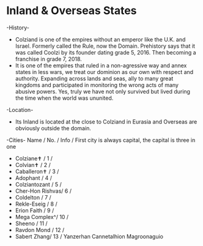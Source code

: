 # Inland & Overseas States #

-History-
* Colziand is one of the empires without an emperor like the U.K. and Israel. Formerly called the Rule, now the Domain. Prehistory says that it was called Coolzi by its founder dating grade 5, 2016. Then becoming a franchise in grade 7, 2018.
* It is one of the empires that ruled in a non-agressive way and annex states in less wars, we treat our dominion as our own with respect and authority. Expanding across lands and seas, ally to many great kingdoms and participated in monitoring the wrong acts of many abusive powers. Yes, truly we have not only survived but lived during the time when the world was ununited.

-Location-
* Its Inland is located at the close to Colziand in Eurasia and Overseas are obviously outside the domain.

-Cities-
Name  /   No.    /   Info    /   First city is always capital, the capital is three in one
* Colziane✝   /   1   /   
* Colvian✝   /   2   /   
* Caballeron✝  / 3   /     
* Adophant  /   4   / 
* Colziantozant /  5  / 
* Cher-Hon Rishvas/ 6 / 
* Coldelton   /   7 / 
* Rekle-Eseig /   8 / 
* Erion Faith /   9 / 
* Mega Complex^/  10 /
* Sheeno    /   11  /
* Ravdon Mond / 12  /
* Sabert Zhang/  13 /
Yanzerhan Cannetalhion Magroonaguio
